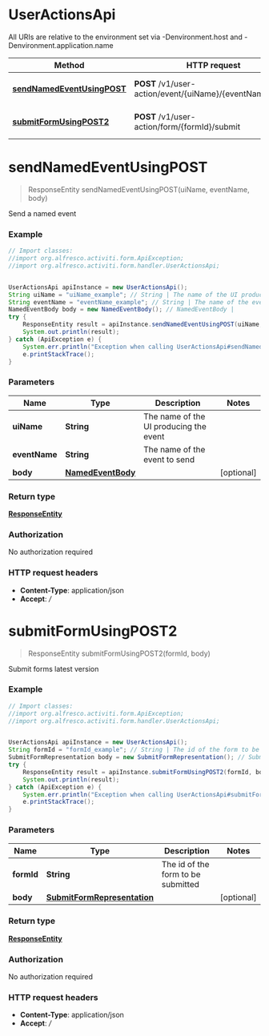 # UserActionsApi

All URIs are relative to the environment set via -Denvironment.host and -Denvironment.application.name

Method | HTTP request | Description
------------- | ------------- | -------------
[**sendNamedEventUsingPOST**](UserActionsApi.md#sendNamedEventUsingPOST) | **POST** /v1/user-action/event/{uiName}/{eventName}/send | Send a named event
[**submitFormUsingPOST2**](UserActionsApi.md#submitFormUsingPOST2) | **POST** /v1/user-action/form/{formId}/submit | Submit forms latest version

<a name="sendNamedEventUsingPOST"></a>
# **sendNamedEventUsingPOST**
> ResponseEntity sendNamedEventUsingPOST(uiName, eventName, body)

Send a named event

### Example
```java
// Import classes:
//import org.alfresco.activiti.form.ApiException;
//import org.alfresco.activiti.form.handler.UserActionsApi;


UserActionsApi apiInstance = new UserActionsApi();
String uiName = "uiName_example"; // String | The name of the UI producing the event
String eventName = "eventName_example"; // String | The name of the event to send
NamedEventBody body = new NamedEventBody(); // NamedEventBody | 
try {
    ResponseEntity result = apiInstance.sendNamedEventUsingPOST(uiName, eventName, body);
    System.out.println(result);
} catch (ApiException e) {
    System.err.println("Exception when calling UserActionsApi#sendNamedEventUsingPOST");
    e.printStackTrace();
}
```

### Parameters

Name | Type | Description  | Notes
------------- | ------------- | ------------- | -------------
 **uiName** | **String**| The name of the UI producing the event |
 **eventName** | **String**| The name of the event to send |
 **body** | [**NamedEventBody**](NamedEventBody.md)|  | [optional]

### Return type

[**ResponseEntity**](ResponseEntity.md)

### Authorization

No authorization required

### HTTP request headers

 - **Content-Type**: application/json
 - **Accept**: */*

<a name="submitFormUsingPOST2"></a>
# **submitFormUsingPOST2**
> ResponseEntity submitFormUsingPOST2(formId, body)

Submit forms latest version

### Example
```java
// Import classes:
//import org.alfresco.activiti.form.ApiException;
//import org.alfresco.activiti.form.handler.UserActionsApi;


UserActionsApi apiInstance = new UserActionsApi();
String formId = "formId_example"; // String | The id of the form to be submitted
SubmitFormRepresentation body = new SubmitFormRepresentation(); // SubmitFormRepresentation | 
try {
    ResponseEntity result = apiInstance.submitFormUsingPOST2(formId, body);
    System.out.println(result);
} catch (ApiException e) {
    System.err.println("Exception when calling UserActionsApi#submitFormUsingPOST2");
    e.printStackTrace();
}
```

### Parameters

Name | Type | Description  | Notes
------------- | ------------- | ------------- | -------------
 **formId** | **String**| The id of the form to be submitted |
 **body** | [**SubmitFormRepresentation**](SubmitFormRepresentation.md)|  | [optional]

### Return type

[**ResponseEntity**](ResponseEntity.md)

### Authorization

No authorization required

### HTTP request headers

 - **Content-Type**: application/json
 - **Accept**: */*

